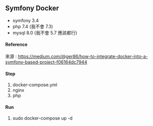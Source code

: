 ## Symfony Docker
- symfony 3.4
- php 7.4 (我不會 7.3)
- mysql 8.0 (我不會 5.7 應該都行)

#### Reference
來源 : https://medium.com/@ger86/how-to-integrate-docker-into-a-symfony-based-project-f06164dc7944

#### Step 
1. docker-compose.yml
2. nginx
3. php

#### Run
1. sudo docker-compose up -d
